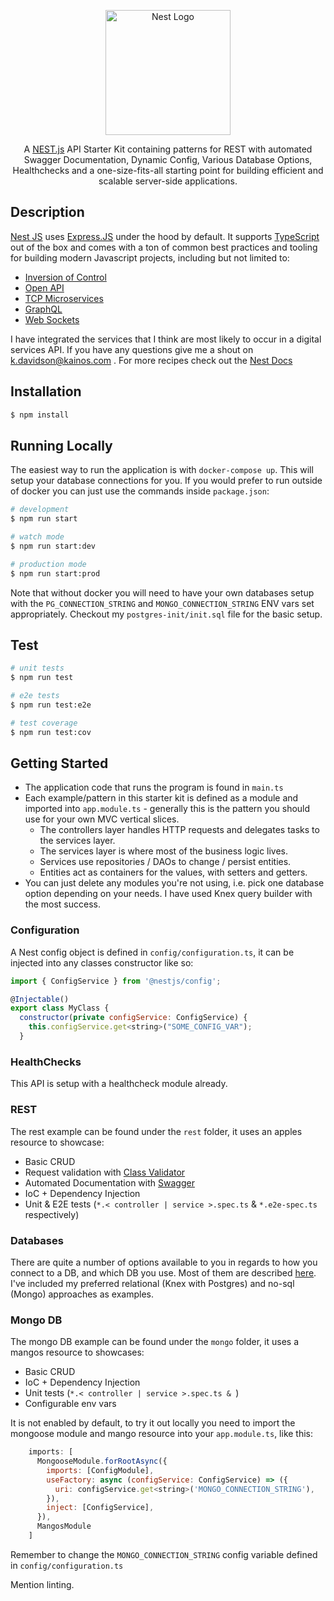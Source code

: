 <p align="center">
  <a href="http://nestjs.com/" target="blank"><img src="https://nestjs.com/img/logo-small.svg" width="200" alt="Nest Logo" /></a>
</p>

[circleci-image]: https://img.shields.io/circleci/build/github/nestjs/nest/master?token=abc123def456
[circleci-url]: https://circleci.com/gh/nestjs/nest

  <p align="center">A <a href="http://nestjs.com/" target="_blank">NEST.js</a> API Starter Kit containing patterns for REST with automated Swagger Documentation, Dynamic Config, Various Database Options, Healthchecks and a one-size-fits-all starting point for building efficient and scalable server-side applications.</p>

## Description

[Nest JS](https://docs.nestjs.com/) uses [Express.JS](https://expressjs.com/) under the hood by default. It supports [TypeScript](http://www.typescriptlang.org/) out of the box and comes with a ton of common best practices and tooling for building modern Javascript projects, including but not limited to:
- [Inversion of Control](https://docs.nestjs.com/fundamentals/custom-providers#di-fundamentals)
- [Open API](https://docs.nestjs.com/openapi/introduction)
- [TCP Microservices](https://docs.nestjs.com/microservices/basics)
- [GraphQL](https://docs.nestjs.com/graphql/quick-start)
- [Web Sockets](https://docs.nestjs.com/websockets/gateways)

I have integrated the services that I think are most likely to occur in a digital services API. If you have any questions give me a shout on k.davidson@kainos.com . For more recipes check out the [Nest Docs](https://docs.nestjs.com/recipes)

## Installation

```bash
$ npm install
```

## Running Locally

The easiest way to run the application is with `docker-compose up`. This will setup your database connections for you. If you would prefer to run outside of docker you can just use the commands inside `package.json`:

```bash
# development
$ npm run start

# watch mode
$ npm run start:dev

# production mode
$ npm run start:prod
```

Note that without docker you will need to have your own databases setup with the `PG_CONNECTION_STRING` and `MONGO_CONNECTION_STRING` ENV vars set appropriately. Checkout my `postgres-init/init.sql` file for the basic setup.

## Test

```bash
# unit tests
$ npm run test

# e2e tests
$ npm run test:e2e

# test coverage
$ npm run test:cov
```

## Getting Started
* The application code that runs the program is found in `main.ts`
* Each example/pattern in this starter kit is defined as a module and imported into `app.module.ts` - generally this is the pattern you should use for your own MVC vertical slices.
  * The controllers layer handles HTTP requests and delegates tasks to the services layer.
  * The services layer is where most of the business logic lives.
  * Services use repositories / DAOs to change / persist entities.
  * Entities act as containers for the values, with setters and getters.
* You can just delete any modules you're not using, i.e. pick one database option depending on your needs. I have used Knex query builder with the most success.

### Configuration
A Nest config object is defined in `config/configuration.ts`, it can be injected into any classes constructor like so:
```js
import { ConfigService } from '@nestjs/config';

@Injectable()
export class MyClass {
  constructor(private configService: ConfigService) {
    this.configService.get<string>("SOME_CONFIG_VAR");
  }
```

### HealthChecks

This API is setup with a healthcheck module already.

### REST
The rest example can be found under the `rest` folder, it uses an apples resource to showcase:
- Basic CRUD
- Request validation with [Class Validator](https://github.com/typestack/class-validator)
- Automated Documentation with [Swagger](https://docs.nestjs.com/recipes/swagger)
- IoC + Dependency Injection
- Unit & E2E tests (`*.< controller | service >.spec.ts` & `*.e2e-spec.ts` respectively)

### Databases
There are quite a number of options available to you in regards to how you connect to a DB, and which DB you use. Most of them are described [here](https://docs.nestjs.com/recipes). I've included my preferred relational (Knex with Postgres) and no-sql (Mongo) approaches as examples.

### Mongo DB
The mongo DB example can be found under the `mongo` folder, it uses a mangos resource to showcases:
- Basic CRUD
- IoC + Dependency Injection
- Unit tests (`*.< controller | service >.spec.ts & `)
- Configurable env vars

It is not enabled by default, to try it out locally you need to import the mongoose module and mango resource into your `app.module.ts`, like this:
```js
    imports: [
      MongooseModule.forRootAsync({
        imports: [ConfigModule],
        useFactory: async (configService: ConfigService) => ({
          uri: configService.get<string>('MONGO_CONNECTION_STRING'),
        }),
        inject: [ConfigService],
      }),
      MangosModule
    ]
```

Remember to change the `MONGO_CONNECTION_STRING` config variable defined in `config/configuration.ts`


Mention linting.